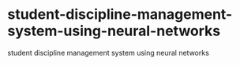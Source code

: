 # student-discipline-management-system-using-neural-networks
student discipline management system using neural networks
